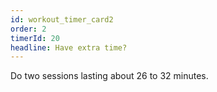 ```yaml
---
id: workout_timer_card2
order: 2
timerId: 20
headline: Have extra time?
---
```


Do two sessions lasting about 26 to 32 minutes.
